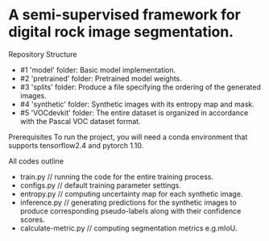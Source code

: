 # A semi-supervised framework for digital rock image segmentation.

Repository Structure
- #1 'model' folder: Basic model implementation.
- #2 'pretrained' folder: Pretrained model weights.
- #3 'splits' folder: Produce a file specifying the ordering of the generated images.
- #4 'synthetic' folder: Synthetic images with its entropy map and mask.
- #5 'VOCdevkit' folder: The entire dataset is organized in accordance with the Pascal VOC dataset format.

Prerequisites
To run the project, you will need a conda environment that supports tensorflow2.4 and pytorch 1.10.

All codes outline 
- train.py // running the code for the entire training process. 
- configs.py // default training parameter settings.
- entropy.py // computing uncertainty map for each synthetic image.
- inference.py // generating predictions for the synthetic images to produce corresponding pseudo-labels along with their confidence scores.
- calculate-metric.py // computing segmentation metrics e.g.mIoU.



